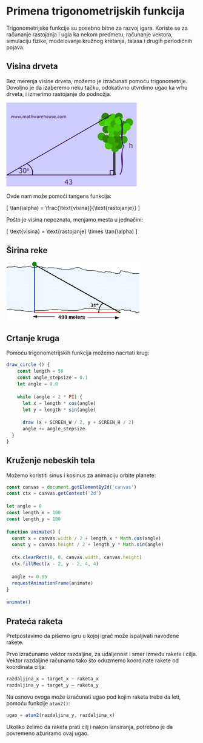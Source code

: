 #  Primena trigonometrijskih funkcija

Trigonometrijske funkcije su posebno bitne za razvoj igara. Koriste se za računanje rastojanja i ugla ka nekom predmetu, računanje vektora, simulaciju fizike, modelovanje kružnog kretanja, talasa i drugih periodičnih pojava.

## Visina drveta

Bez merenja visine drveta, možemo je izračunati pomoću trigonometrije. Dovoljno je da izaberemo neku tačku, odokativno utvrdimo ugao ka vrhu drveta, i izmerimo rastojanje do podnožja.

![trigonometrija-uzivo](slike/trigonometrija-uzivo.jpg)

Ovde nam može pomoći tangens funkcija:

\[
\tan(\alpha) = \frac{\text{visina}}{\text{rastojanje}}
\]

Pošto je visina nepoznata, menjamo mesta u jednačini:

\[
\text{visina} = \text{rastojanje} \times \tan(\alpha)
\]

## Širina reke

![sirina-reke](slike/sirina-reke.gif)

## Crtanje kruga

Pomoću trigonometrijskih funkcija možemo nacrtati krug:

```js
draw_circle () {
    const length = 50
    const angle_stepsize = 0.1
    let angle = 0.0

    while (angle < 2 * PI) {
      let x = length * cos(angle)
      let y = length * sin(angle)

      draw (x + SCREEN_W / 2, y + SCREEN_H / 2)
      angle += angle_stepsize
  }
}
```

## Kruženje nebeskih tela

Možemo koristiti sinus i kosinus za animaciju orbite planete:

```js
const canvas = document.getElementById('canvas')
const ctx = canvas.getContext('2d')

let angle = 0
const length_x = 100
const length_y = 100

function animate() {
  const x = canvas.width / 2 + length_x * Math.cos(angle)
  const y = canvas.height / 2 + length_y * Math.sin(angle)

  ctx.clearRect(0, 0, canvas.width, canvas.height)
  ctx.fillRect(x - 2, y - 2, 4, 4)

  angle += 0.05
  requestAnimationFrame(animate)
}

animate()
```

## Prateća raketa

Pretpostavimo da pišemo igru u kojoj igrač može ispaljivati navođene rakete. 

Prvo izračunamo vektor razdaljine, za udaljenost i smer između rakete i cilja. Vektor razdaljine računamo tako što oduzmemo koordinate rakete od koordinata cilja:

```js
razdaljina_x = target_x − raketa_x
razdaljina_y = target_y − raketa_y
```

Na osnovu ovoga može izračunati ugao pod kojim raketa treba da leti, pomoću funkcije `atan2()`:

```js
ugao = atan2(razdaljina_y, razdaljina_x)
```

Ukoliko želimo da raketa prati cilj i nakon lansiranja, potrebno je da povremeno ažuriramo ovaj ugao.